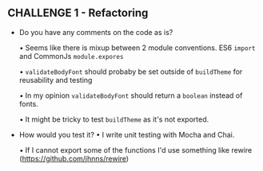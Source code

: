 ## CHALLENGE 1 - Refactoring

- Do you have any comments on the code as is?

  • Seems like there is mixup between 2 module conventions. ES6 `import` and CommonJs `module.expores`
  
  • `validateBodyFont` should probaby be set outside of `buildTheme` for reusability and testing
  
  • In my opinion `validateBodyFont` should return a `boolean` instead of fonts.
  
  • It might be tricky to test `buildTheme` as it's not exported.

- How would you test it?
  • I write unit testing with Mocha and Chai.
  
  • If I cannot export some of the functions I'd use something like rewire (https://github.com/jhnns/rewire)
